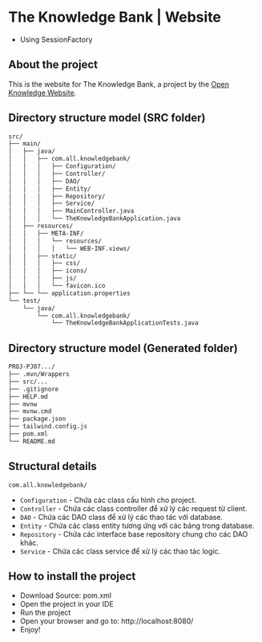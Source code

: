 # The Knowledge Bank | Website
- Using SessionFactory

## About the project

This is the website for The Knowledge Bank, a project by the [Open Knowledge Website](http://localhost:8080/).

## Directory structure model (SRC folder)

```bash
src/
├── main/
│   ├── java/
│   │   ├── com.all.knowledgebank/
│   │   │   ├── Configuration/
│   │   │   ├── Controller/
│   │   │   ├── DAO/
│   │   │   ├── Entity/
│   │   │   ├── Repository/
│   │   │   ├── Service/
│   │   │   ├── MainController.java
│   │   │   └── TheKnowledgeBankApplication.java
│   ├── resources/
│   │   ├── META-INF/
│   │   │   └── resources/
│   │   │   │   └── WEB-INF.views/
│   │   ├── static/
│   │   │   ├── css/
│   │   │   ├── icons/
│   │   │   ├── js/
│   │   │   └── favicon.ico
├── └── └── application.properties
└── test/
    └── java/
        └── com.all.knowledgebank/
            └── TheKnowledgeBankApplicationTests.java
```

## Directory structure model (Generated folder)

```bash
PROJ-PJ07.../
├── .mvn/Wrappers
├── src/...
├── .gitignore
├── HELP.md
├── mvnw
├── mvnw.cmd
├── package.json
├── tailwind.config.js
├── pom.xml
└── README.md
```

## Structural details

`com.all.knowledgebank/`
- `Configuration` - Chứa các class cấu hình cho project.
- `Controller` - Chứa các class controller để xử lý các request từ client.
- `DAO` - Chứa các DAO class để xử lý các thao tác với database.
- `Entity` - Chứa các class entity tương ứng với các bảng trong database.
- `Repository` - Chứa các interface base repository chung cho các DAO khác.
- `Service` - Chứa các class service để xử lý các thao tác logic.

## How to install the project

- Download Source: pom.xml
- Open the project in your IDE
- Run the project
- Open your browser and go to: http://localhost:8080/
- Enjoy!
